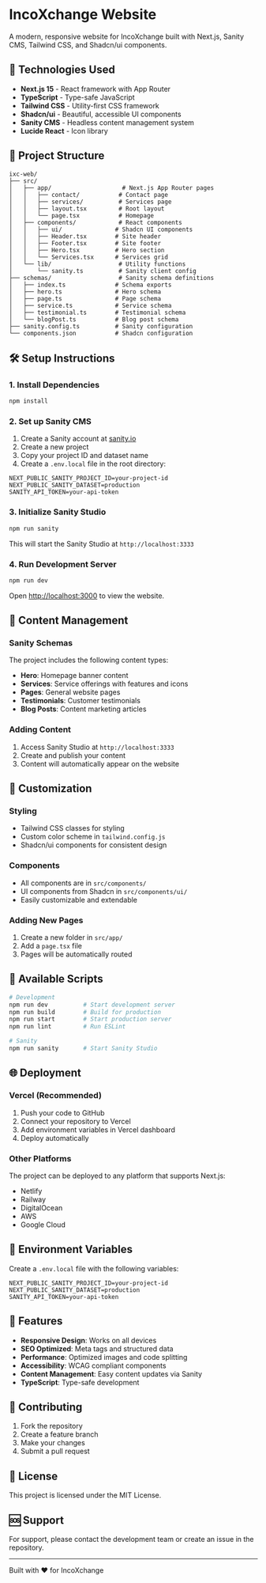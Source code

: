 # IncoXchange Website

A modern, responsive website for IncoXchange built with Next.js, Sanity CMS, Tailwind CSS, and Shadcn/ui components.

## 🚀 Technologies Used

- **Next.js 15** - React framework with App Router
- **TypeScript** - Type-safe JavaScript
- **Tailwind CSS** - Utility-first CSS framework
- **Shadcn/ui** - Beautiful, accessible UI components
- **Sanity CMS** - Headless content management system
- **Lucide React** - Icon library

## 📁 Project Structure

```
ixc-web/
├── src/
│   ├── app/                    # Next.js App Router pages
│   │   ├── contact/           # Contact page
│   │   ├── services/          # Services page
│   │   ├── layout.tsx         # Root layout
│   │   └── page.tsx           # Homepage
│   ├── components/            # React components
│   │   ├── ui/               # Shadcn UI components
│   │   ├── Header.tsx        # Site header
│   │   ├── Footer.tsx        # Site footer
│   │   ├── Hero.tsx          # Hero section
│   │   └── Services.tsx      # Services grid
│   └── lib/                   # Utility functions
│       └── sanity.ts          # Sanity client config
├── schemas/                   # Sanity schema definitions
│   ├── index.ts              # Schema exports
│   ├── hero.ts               # Hero schema
│   ├── page.ts               # Page schema
│   ├── service.ts            # Service schema
│   ├── testimonial.ts        # Testimonial schema
│   └── blogPost.ts           # Blog post schema
├── sanity.config.ts          # Sanity configuration
└── components.json           # Shadcn configuration
```

## 🛠️ Setup Instructions

### 1. Install Dependencies

```bash
npm install
```

### 2. Set up Sanity CMS

1. Create a Sanity account at [sanity.io](https://sanity.io)
2. Create a new project
3. Copy your project ID and dataset name
4. Create a `.env.local` file in the root directory:

```env
NEXT_PUBLIC_SANITY_PROJECT_ID=your-project-id
NEXT_PUBLIC_SANITY_DATASET=production
SANITY_API_TOKEN=your-api-token
```

### 3. Initialize Sanity Studio

```bash
npm run sanity
```

This will start the Sanity Studio at `http://localhost:3333`

### 4. Run Development Server

```bash
npm run dev
```

Open [http://localhost:3000](http://localhost:3000) to view the website.

## 📝 Content Management

### Sanity Schemas

The project includes the following content types:

- **Hero**: Homepage banner content
- **Services**: Service offerings with features and icons
- **Pages**: General website pages
- **Testimonials**: Customer testimonials
- **Blog Posts**: Content marketing articles

### Adding Content

1. Access Sanity Studio at `http://localhost:3333`
2. Create and publish your content
3. Content will automatically appear on the website

## 🎨 Customization

### Styling

- Tailwind CSS classes for styling
- Custom color scheme in `tailwind.config.js`
- Shadcn/ui components for consistent design

### Components

- All components are in `src/components/`
- UI components from Shadcn in `src/components/ui/`
- Easily customizable and extendable

### Adding New Pages

1. Create a new folder in `src/app/`
2. Add a `page.tsx` file
3. Pages will be automatically routed

## 🚦 Available Scripts

```bash
# Development
npm run dev          # Start development server
npm run build        # Build for production
npm run start        # Start production server
npm run lint         # Run ESLint

# Sanity
npm run sanity       # Start Sanity Studio
```

## 🌐 Deployment

### Vercel (Recommended)

1. Push your code to GitHub
2. Connect your repository to Vercel
3. Add environment variables in Vercel dashboard
4. Deploy automatically

### Other Platforms

The project can be deployed to any platform that supports Next.js:
- Netlify
- Railway
- DigitalOcean
- AWS
- Google Cloud

## 🔧 Environment Variables

Create a `.env.local` file with the following variables:

```env
NEXT_PUBLIC_SANITY_PROJECT_ID=your-project-id
NEXT_PUBLIC_SANITY_DATASET=production
SANITY_API_TOKEN=your-api-token
```

## 📱 Features

- **Responsive Design**: Works on all devices
- **SEO Optimized**: Meta tags and structured data
- **Performance**: Optimized images and code splitting
- **Accessibility**: WCAG compliant components
- **Content Management**: Easy content updates via Sanity
- **TypeScript**: Type-safe development

## 🤝 Contributing

1. Fork the repository
2. Create a feature branch
3. Make your changes
4. Submit a pull request

## 📄 License

This project is licensed under the MIT License.

## 🆘 Support

For support, please contact the development team or create an issue in the repository.

---

Built with ❤️ for IncoXchange 
